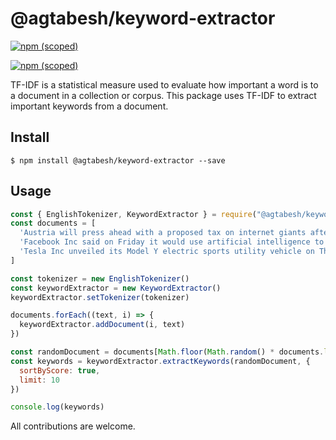 # @agtabesh/keyword-extractor

[![npm (scoped)](https://img.shields.io/badge/npm-v1.1.1-blue.svg)](https://www.npmjs.com/package/@agtabesh/keyword-extractor)

[![npm (scoped)](https://img.shields.io/badge/try%20on%20runkit-demo-green.svg)](https://runkit.com/embed/vgn4psqpmess)

TF-IDF is a statistical measure used to evaluate how important a word is to a document in a collection or corpus. This package uses TF-IDF to extract important keywords from a document.

## Install

```
$ npm install @agtabesh/keyword-extractor --save
```

## Usage

```js
const { EnglishTokenizer, KeywordExtractor } = require("@agtabesh/keyword-extractor")
const documents = [
  'Austria will press ahead with a proposed tax on internet giants after plans for an European Union-wide levy fell through this week, Finance Minister Hartwig Loeger said on Friday.',
  'Facebook Inc said on Friday it would use artificial intelligence to combat the spread of intimate photos shared without peoples permission, sometimes called "revenge porn," on its social networks.',
  'Tesla Inc unveiled its Model Y electric sports utility vehicle on Thursday evening in California, promising a much-awaited crossover that will face competition from European car makers rolling out their own electric rivals.'
]

const tokenizer = new EnglishTokenizer()
const keywordExtractor = new KeywordExtractor()
keywordExtractor.setTokenizer(tokenizer)

documents.forEach((text, i) => {
  keywordExtractor.addDocument(i, text)
})

const randomDocument = documents[Math.floor(Math.random() * documents.length)]
const keywords = keywordExtractor.extractKeywords(randomDocument, {
  sortByScore: true,
  limit: 10
})

console.log(keywords)
```

All contributions are welcome.
